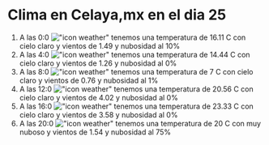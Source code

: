# Clima en Celaya,mx en el dia 25

1. A las 0:0 !["icon weather"](http://openweathermap.org/img/w/01n.png) tenemos una temperatura de 16.11 C con cielo claro y  vientos de 1.49 y nubosidad al 10%
1. A las 4:0 !["icon weather"](http://openweathermap.org/img/w/01n.png) tenemos una temperatura de 14.44 C con cielo claro y  vientos de 1.26 y nubosidad al 0%
1. A las 8:0 !["icon weather"](http://openweathermap.org/img/w/01d.png) tenemos una temperatura de 7 C con cielo claro y  vientos de 0.76 y nubosidad al 1%
1. A las 12:0 !["icon weather"](http://openweathermap.org/img/w/01d.png) tenemos una temperatura de 20.56 C con cielo claro y  vientos de 4.02 y nubosidad al 0%
1. A las 16:0 !["icon weather"](http://openweathermap.org/img/w/01d.png) tenemos una temperatura de 23.33 C con cielo claro y  vientos de 3.58 y nubosidad al 0%
1. A las 20:0 !["icon weather"](http://openweathermap.org/img/w/04n.png) tenemos una temperatura de 20 C con muy nuboso y  vientos de 1.54 y nubosidad al 75%
